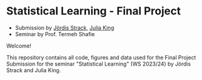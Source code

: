# Statistical Learning - Final Project

- Submission by [Jördis Strack](https://github.com/joerdisstrack), [Julia King](https://github.com/julia-king-edu)
- Seminar by Prof. Termeh Shafie

Welcome!

This repository contains all code, figures and data used for the Final Project Submission for the seminar "Statistical Learning" (WS 2023/24) by Jördis Strack and Julia King.
